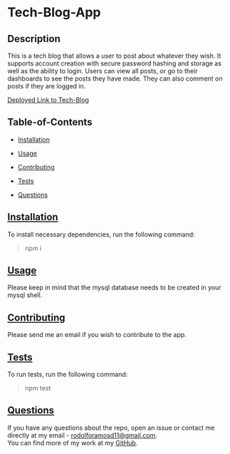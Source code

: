 # Tech-Blog-App

##

## Description

This is a tech blog that allows a user to post about whatever they wish. It supports account creation with secure password hashing and storage as well as the ability to login. Users can view all posts, or go to their dashboards to see the posts they have made. They can also comment on posts if they are logged in.

[Deployed Link to Tech-Blog](https://protected-woodland-87710.herokuapp.com/)

## Table-of-Contents

- [Installation](#description)
- [Usage](#usage)

- [Contributing](#contribute)
- [Tests](#tests)
- [Questions](#questions)

## [Installation](#table-of-contents)

To install necessary dependencies, run the following command:<br>

> npm i

## [Usage](#table-of-contents)

Please keep in mind that the mysql database needs to be created in your mysql shell.

## [Contributing](#table-of-contents)

Please send me an email if you wish to contribute to the app.

## [Tests](#table-of-contents)

To run tests, run the following command:<br>

> npm test

## [Questions](#table-of-contents)

If you have any questions about the repo, open an issue or contact me directly at my email - [rodolforamosd11@gmail.com](mailto:rodolforamosd11@gmail.com).<br>
You can find more of my work at my [GitHub](https://github.com/rramosx11).
